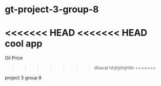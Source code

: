 # gt-project-3-group-8
<<<<<<< HEAD
<<<<<<< HEAD
cool app
=======
Oil Price
>>>>>>> dhaval
hhjhjhhjhhh
=======



project 3
group 8
